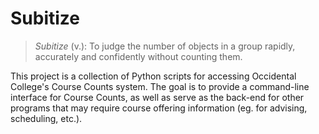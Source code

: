 # Subitize

> *Subitize* (v.): To judge the number of objects in a group rapidly, accurately and confidently without counting them.

This project is a collection of Python scripts for accessing Occidental College's Course Counts system. The goal is to provide a command-line interface for Course Counts, as well as serve as the back-end for other programs that may require course offering information (eg. for advising, scheduling, etc.).
